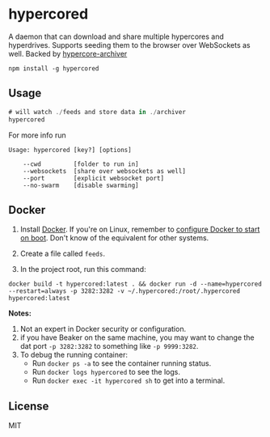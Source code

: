 # hypercored

A daemon that can download and share multiple hypercores and hyperdrives. Supports seeding them to the browser over WebSockets as well.
Backed by [hypercore-archiver](https://github.com/mafintosh/hypercore-archiver)

```
npm install -g hypercored
```

## Usage

``` js
# will watch ./feeds and store data in ./archiver
hypercored
```

For more info run

```
Usage: hypercored [key?] [options]

    --cwd         [folder to run in]
    --websockets  [share over websockets as well]
    --port        [explicit websocket port]
    --no-swarm    [disable swarming]
```

## Docker

1. Install [Docker](http://docker.com/). If you're on Linux, remember to [configure Docker to start on boot](https://docs.docker.com/install/linux/linux-postinstall/). Don't know of the equivalent for other systems.

2. Create a file called `feeds`.

2. In the project root, run this command:

```
docker build -t hypercored:latest . && docker run -d --name=hypercored --restart=always -p 3282:3282 -v ~/.hypercored:/root/.hypercored hypercored:latest
```

**Notes:**  
1. Not an expert in Docker security or configuration.  
2. if you have Beaker on the same machine, you may want to change the dat port `-p 3282:3282` to something like `-p 9999:3282`.  
3. To debug the running container:
   - Run `docker ps -a` to see the container running status.  
   - Run `docker logs hypercored` to see the logs.
   - Run `docker exec -it hypercored sh` to get into a terminal.

## License

MIT
